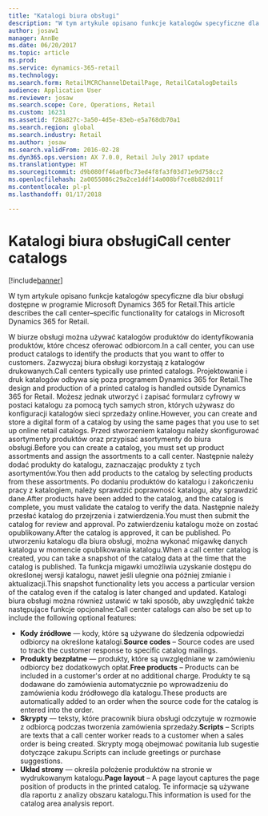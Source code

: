 ```yaml
---
title: "Katalogi biura obsługi"
description: "W tym artykule opisano funkcje katalogów specyficzne dla biur obsługi dostępne w programie Microsoft Dynamics 365 for Retail."
author: josaw1
manager: AnnBe
ms.date: 06/20/2017
ms.topic: article
ms.prod: 
ms.service: dynamics-365-retail
ms.technology: 
ms.search.form: RetailMCRChannelDetailPage, RetailCatalogDetails
audience: Application User
ms.reviewer: josaw
ms.search.scope: Core, Operations, Retail
ms.custom: 16231
ms.assetid: f28a827c-3a50-4d5e-83eb-e5a768db70a1
ms.search.region: global
ms.search.industry: Retail
ms.author: josaw
ms.search.validFrom: 2016-02-28
ms.dyn365.ops.version: AX 7.0.0, Retail July 2017 update
ms.translationtype: HT
ms.sourcegitcommit: d9b080ff46a0fbc73ed4f8fa3f03d71e9d758cc2
ms.openlocfilehash: 2a0055086c29a2ce1ddf14a008bf7ce8b82d011f
ms.contentlocale: pl-pl
ms.lasthandoff: 01/17/2018

---
```


# <a name="call-center-catalogs"></a><span data-ttu-id="919f4-103">Katalogi biura obsługi</span><span class="sxs-lookup"><span data-stu-id="919f4-103">Call center catalogs</span></span>

[!include[banner](includes/banner.md)]


<span data-ttu-id="919f4-104">W tym artykule opisano funkcje katalogów specyficzne dla biur obsługi dostępne w programie Microsoft Dynamics 365 for Retail.</span><span class="sxs-lookup"><span data-stu-id="919f4-104">This article describes the call center–specific functionality for catalogs in Microsoft Dynamics 365 for Retail.</span></span>

<span data-ttu-id="919f4-105">W biurze obsługi można używać katalogów produktów do identyfikowania produktów, które chcesz oferować odbiorcom.</span><span class="sxs-lookup"><span data-stu-id="919f4-105">In a call center, you can use product catalogs to identify the products that you want to offer to customers.</span></span> <span data-ttu-id="919f4-106">Zazwyczaj biura obsługi korzystają z katalogów drukowanych.</span><span class="sxs-lookup"><span data-stu-id="919f4-106">Call centers typically use printed catalogs.</span></span> <span data-ttu-id="919f4-107">Projektowanie i druk katalogów odbywa się poza programem Dynamics 365 for Retail.</span><span class="sxs-lookup"><span data-stu-id="919f4-107">The design and production of a printed catalog is handled outside Dynamics 365 for Retail.</span></span> <span data-ttu-id="919f4-108">Możesz jednak utworzyć i zapisać formularz cyfrowy w postaci katalogu za pomocą tych samych stron, których używasz do konfiguracji katalogów sieci sprzedaży online.</span><span class="sxs-lookup"><span data-stu-id="919f4-108">However, you can create and store a digital form of a catalog by using the same pages that you use to set up online retail catalogs.</span></span> <span data-ttu-id="919f4-109">Przed stworzeniem katalogu należy skonfigurować asortymenty produktów oraz przypisać asortymenty do biura obsługi.</span><span class="sxs-lookup"><span data-stu-id="919f4-109">Before you can create a catalog, you must set up product assortments and assign the assortments to a call center.</span></span> <span data-ttu-id="919f4-110">Następnie należy dodać produkty do katalogu, zaznaczając produkty z tych asortymentów.</span><span class="sxs-lookup"><span data-stu-id="919f4-110">You then add products to the catalog by selecting products from these assortments.</span></span> <span data-ttu-id="919f4-111">Po dodaniu produktów do katalogu i zakończeniu pracy z katalogiem, należy sprawdzić poprawność katalogu, aby sprawdzić dane.</span><span class="sxs-lookup"><span data-stu-id="919f4-111">After products have been added to the catalog, and the catalog is complete, you must validate the catalog to verify the data.</span></span> <span data-ttu-id="919f4-112">Następnie należy przesłać katalog do przejrzenia i zatwierdzenia.</span><span class="sxs-lookup"><span data-stu-id="919f4-112">You must then submit the catalog for review and approval.</span></span> <span data-ttu-id="919f4-113">Po zatwierdzeniu katalogu może on zostać opublikowany.</span><span class="sxs-lookup"><span data-stu-id="919f4-113">After the catalog is approved, it can be published.</span></span> <span data-ttu-id="919f4-114">Po utworzeniu katalogu dla biura obsługi, można wykonać migawkę danych katalogu w momencie opublikowania katalogu.</span><span class="sxs-lookup"><span data-stu-id="919f4-114">When a call center catalog is created, you can take a snapshot of the catalog data at the time that the catalog is published.</span></span> <span data-ttu-id="919f4-115">Ta funkcja migawki umożliwia uzyskanie dostępu do określonej wersji katalogu, nawet jeśli ulegnie ona później zmianie i aktualizacji.</span><span class="sxs-lookup"><span data-stu-id="919f4-115">This snapshot functionality lets you access a particular version of the catalog even if the catalog is later changed and updated.</span></span> <span data-ttu-id="919f4-116">Katalogi biura obsługi można również ustawić w taki sposób, aby uwzględnić także następujące funkcje opcjonalne:</span><span class="sxs-lookup"><span data-stu-id="919f4-116">Call center catalogs can also be set up to include the following optional features:</span></span>

-   <span data-ttu-id="919f4-117">**Kody źródłowe** — kody, które są używane do śledzenia odpowiedzi odbiorcy na określone katalogi.</span><span class="sxs-lookup"><span data-stu-id="919f4-117">**Source codes** – Source codes are used to track the customer response to specific catalog mailings.</span></span>
-   <span data-ttu-id="919f4-118">**Produkty bezpłatne** — produkty, które są uwzględniane w zamówieniu odbiorcy bez dodatkowych opłat.</span><span class="sxs-lookup"><span data-stu-id="919f4-118">**Free products** – Products can be included in a customer's order at no additional charge.</span></span> <span data-ttu-id="919f4-119">Produkty te są dodawane do zamówienia automatycznie po wprowadzeniu do zamówienia kodu źródłowego dla katalogu.</span><span class="sxs-lookup"><span data-stu-id="919f4-119">These products are automatically added to an order when the source code for the catalog is entered into the order.</span></span>
-   <span data-ttu-id="919f4-120">**Skrypty** — teksty, które pracownik biura obsługi odczytuje w rozmowie z odbiorcą podczas tworzenia zamówienia sprzedaży.</span><span class="sxs-lookup"><span data-stu-id="919f4-120">**Scripts** – Scripts are texts that a call center worker reads to a customer when a sales order is being created.</span></span> <span data-ttu-id="919f4-121">Skrypty mogą obejmować powitania lub sugestie dotyczące zakupu.</span><span class="sxs-lookup"><span data-stu-id="919f4-121">Scripts can include greetings or purchase suggestions.</span></span>
-   <span data-ttu-id="919f4-122">**Układ strony** — określa położenie produktów na stronie w wydrukowanym katalogu.</span><span class="sxs-lookup"><span data-stu-id="919f4-122">**Page layout** – A page layout captures the page position of products in the printed catalog.</span></span> <span data-ttu-id="919f4-123">Te informacje są używane dla raportu z analizy obszaru katalogu.</span><span class="sxs-lookup"><span data-stu-id="919f4-123">This information is used for the catalog area analysis report.</span></span>





